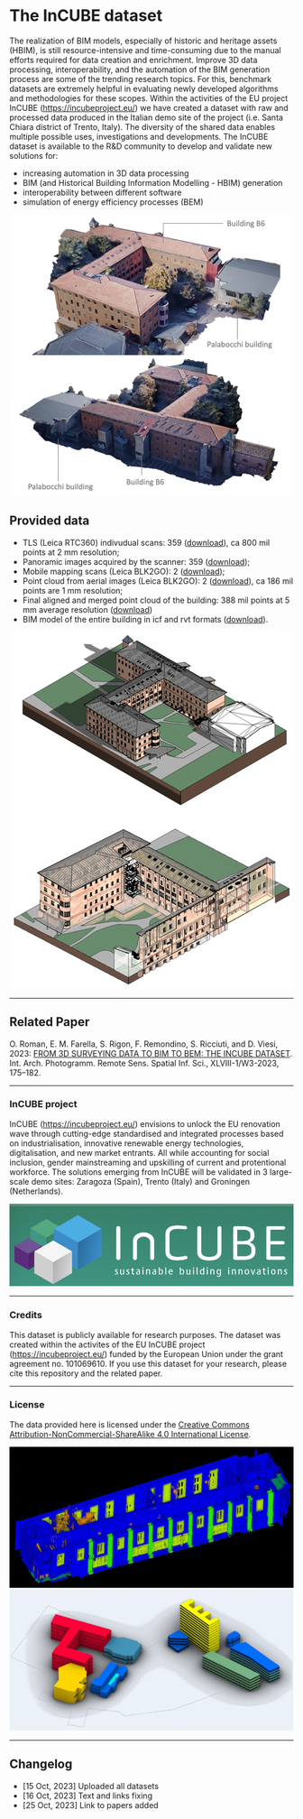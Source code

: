 # The InCUBE dataset

The realization of BIM models, especially of historic and heritage assets (HBIM), is still resource-intensive and time-consuming due to the manual efforts required for data creation and enrichment. Improve 3D data processing, interoperability, and the automation of the BIM generation process are some of the trending research topics. For this, benchmark datasets are extremely helpful in evaluating newly developed algorithms and methodologies for these scopes. 
Within the activities of the EU project InCUBE (https://incubeproject.eu/) we have created a dataset with raw and processed data produced in the Italian demo site of the project (i.e. Santa Chiara district of Trento, Italy). 
The diversity of the shared data enables multiple possible uses, investigations and developments. The InCUBE dataset is available to the R&D community to develop and validate new solutions for:
- increasing automation in 3D data processing
- BIM (and Historical Building Information Modelling - HBIM) generation
- interoperability between different software
- simulation of energy efficiency processes (BEM)

<p align="center"><img src="https://github.com/3DOM-FBK/InCUBE/blob/master/images/overview.png"></p>

## Provided data
* TLS (Leica RTC360) indivudual scans: 359 (<a href="https://fbk.sharepoint.com/:f:/s/BENCHMARKS/Ep7AhOknoMdFubTQu4E4s8ABVAMNsavEFPl0Odzd-wIfCA">download</a>), ca 800 mil points at 2 mm resolution;
* Panoramic images acquired by the scanner: 359 (<a href="https://fbk.sharepoint.com/:f:/s/BENCHMARKS/Evi9Km0vHTZJpWOZhMjWsnwBSLx8UzQeR3_NYGdjv40gDg">download</a>);
* Mobile mapping scans (Leica BLK2GO): 2 (<a href="https://fbk.sharepoint.com/:f:/s/BENCHMARKS/Eoqkk3ov9tZPgxJ4LXt5kY0BTX__2v6H5LUmlbYDZ4G-6Q">download</a>);
* Point cloud from aerial images (Leica BLK2GO): 2 (<a href="https://fbk.sharepoint.com/:f:/s/BENCHMARKS/ErB81e3H9RxDtJRn_ROeB74BM-6nEi54wyTtyXpJjSLkKw">download</a>), ca 186 mil points are 1 mm resolution;
* Final aligned and merged point cloud of the building: 388 mil points at 5 mm average resolution (<a href="https://fbk.sharepoint.com/:f:/s/BENCHMARKS/EnEkFwv00z1Gk8u98hOcgrIBbqpUK4mPBVNncapfa6vFYQ?e=CoRWVB">download</a>)
* BIM model of the entire building in icf and rvt formats (<a href="https://fbk.sharepoint.com/:f:/s/BENCHMARKS/EisrLk3SxzNMrLgiEJu3LDsBz2kukBv5RViJuTGRHBFbLw">download</a>).

<p align="center"><img src="https://github.com/3DOM-FBK/InCUBE/blob/master/images/BIM.png"></p>

_________________________________________________________________________
## Related Paper
O. Roman, E. M. Farella, S. Rigon, F. Remondino, S. Ricciuti, and D. Viesi, 2023: <a href="https://isprs-archives.copernicus.org/articles/XLVIII-1-W3-2023/175/2023/" target=page>FROM 3D SURVEYING DATA TO BIM TO BEM: THE INCUBE DATASET</a>. Int. Arch. Photogramm. Remote Sens. Spatial Inf. Sci., XLVIII-1/W3-2023, 175–182.

_________________________________________________________________________
### InCUBE project
InCUBE (https://incubeproject.eu/) envisions to unlock the EU renovation wave through cutting-edge standardised and integrated processes based on industrialisation, innovative renewable energy technologies, digitalisation, and new market entrants. All while accounting for social inclusion, gender mainstreaming and upskilling of current and protentional workforce. The solutions emerging from InCUBE will be validated in 3 large-scale demo sites: Zaragoza (Spain), Trento (Italy) and Groningen (Netherlands). 
<p align="center"><img src="https://github.com/3DOM-FBK/InCUBE/blob/master/images/logo.png"></p>

_________________________________________________________________________
### Credits
This dataset is publicly available for research purposes. The dataset was created within the activites of the EU InCUBE project (https://incubeproject.eu/) funded by the European Union under the grant agreement no. 101069610.
If you use this dataset for your research, please cite this repository and the related paper.

_________________________________________________________________________
### License
The data provided here is licensed under the [Creative Commons Attribution-NonCommercial-ShareAlike 4.0 International License](https://creativecommons.org/licenses/by-nc-sa/4.0/).

<p align="center"><img src="https://github.com/3DOM-FBK/InCUBE/blob/master/images/classif.png" height="250"><img src="https://github.com/3DOM-FBK/InCUBE/blob/master/images/bem.png" height="250"></p>

_________________________________________________________________________
## Changelog 
* [15 Oct, 2023] Uploaded all datasets
* [16 Oct, 2023] Text and links fixing
* [25 Oct, 2023] Link to papers added

